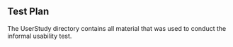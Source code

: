 ## Test Plan ##

The UserStudy directory contains all material that was used to conduct
the informal usability test.